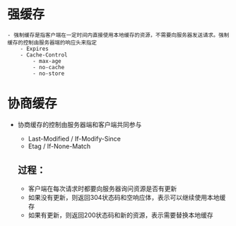 # 强缓存
    - 强制缓存是指客户端在一定时间内直接使用本地缓存的资源，不需要向服务器发送请求。强制缓存的控制由服务器端的响应头来指定
        - Expires
        - Cache-Control 
            - max-age
            - no-cache
            - no-store

# 协商缓存
- 协商缓存的控制由服务器端和客户端共同参与
    - Last-Modified / If-Modify-Since
    - Etag / If-None-Match

    ## 过程：
    - 客户端在每次请求时都要向服务器询问资源是否有更新
    - 如果没有更新，则返回304状态码和空响应体，表示可以继续使用本地缓存
    - 如果有更新，则返回200状态码和新的资源，表示需要替换本地缓存


